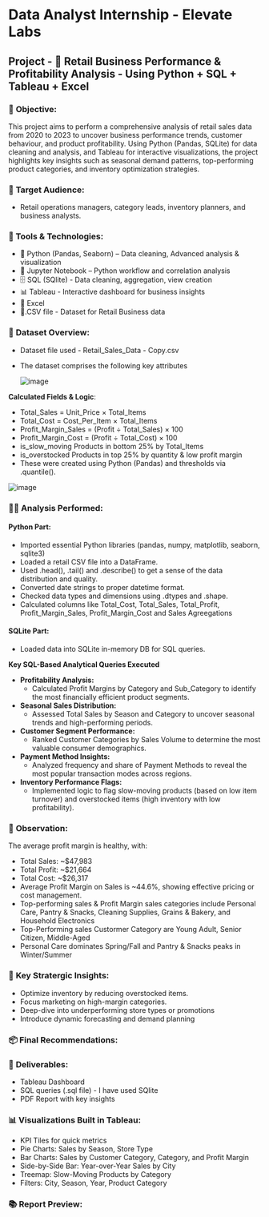 # **Data Analyst Internship - Elevate Labs**

## **Project - 🛒 Retail Business Performance & Profitability Analysis** - Using Python + SQL + Tableau + Excel

### 🧭 **Objective:**
This project aims to perform a comprehensive analysis of retail sales data from 2020 to 2023 to uncover business performance trends, customer behaviour, and product profitability. Using Python (Pandas, SQLite) for data cleaning and analysis, and Tableau for interactive visualizations, the project highlights key insights such as seasonal demand patterns, top-performing product categories, and inventory optimization strategies.

### 🤝 **Target Audience:**
- Retail operations managers, category leads, inventory planners, and business analysts.

### **🧰 Tools & Technologies:**

- 🐍 Python (Pandas, Seaborn) – Data cleaning, Advanced analysis & visualization
- 🧾 Jupyter Notebook – Python workflow and correlation analysis
- 🗄️ SQL (SQlite) - Data cleaning, aggregation, view creation
- 📊 Tableau - Interactive dashboard for business insights
- 📗 Excel
- 📄.CSV file - Dataset for Retail Business data

### 📂 **Dataset Overview:**
- Dataset file used - Retail_Sales_Data - Copy.csv
- The dataset comprises the following key attributes

  ![image](https://github.com/user-attachments/assets/9b4c4f95-ba14-4c51-b7f9-200130f9967d)

**Calculated Fields & Logic**:

- Total_Sales = Unit_Price × Total_Items
- Total_Cost = Cost_Per_Item × Total_Items
- Profit_Margin_Sales =	(Profit ÷ Total_Sales) × 100
- Profit_Margin_Cost =	(Profit ÷ Total_Cost) × 100
- is_slow_moving	Products in bottom 25% by Total_Items
- is_overstocked	Products in top 25% by quantity & low profit margin
- These were created using Python (Pandas) and thresholds via .quantile().

![image](https://github.com/user-attachments/assets/f2cd5ed7-efae-4579-843d-bdcea846fbc2)

  
### 🧑‍💻 **Analysis Performed:**

#### **Python Part:**
- Imported essential Python libraries (pandas, numpy, matplotlib, seaborn, sqlite3)
- Loaded a retail CSV file into a DataFrame.
- Used .head(), .tail() and .describe() to get a sense of the data distribution and quality.
- Converted date strings to proper datetime format.
- Checked data types and dimensions using .dtypes and .shape.
- Calculated columns like Total_Cost, Total_Sales, Total_Profit, Profit_Margin_Sales, Profit_Margin_Cost and Sales Agreegations

#### **SQLite Part:**

- Loaded data into SQLite in-memory DB for SQL queries.
  
**Key SQL-Based Analytical Queries Executed**

- **Profitability Analysis:**
  - Calculated Profit Margins by Category and Sub_Category to identify the most financially efficient product segments.
- **Seasonal Sales Distribution:**
  - Assessed Total Sales by Season and Category to uncover seasonal trends and high-performing periods.
- **Customer Segment Performance:**
  - Ranked Customer Categories by Sales Volume to determine the most valuable consumer demographics.
- **Payment Method Insights:**
  - Analyzed frequency and share of Payment Methods to reveal the most popular transaction modes across regions.
- **Inventory Performance Flags:**
  - Implemented logic to flag slow-moving products (based on low item turnover) and overstocked items (high inventory with low profitability).

### 🔎 **Observation:**

The average profit margin is healthy, with:
- Total Sales: ~$47,983
- Total Profit: ~$21,664
- Total Cost: ~$26,317
- Average Profit Margin on Sales is ~44.6%, showing effective pricing or cost management.
- Top-performing sales & Profit Margin sales categories include Personal Care, Pantry & Snacks, Cleaning Supplies, Grains & Bakery, and Household Electronics
- Top-Performing sales Custormer Category are Young Adult, Senior Citizen, Middle-Aged
- Personal Care dominates Spring/Fall and Pantry & Snacks peaks in Winter/Summer

### 🧠 **Key Stratergic Insights:**

- Optimize inventory by reducing overstocked items.
- Focus marketing on high-margin categories.
- Deep-dive into underperforming store types or promotions
- Introduce dynamic forecasting and demand planning

### 📦 **Final Recommendations:**


### 🧾 **Deliverables:**
- Tableau Dashboard
- SQL queries (.sql file) - I have used SQlite
- PDF Report with key insights

### 📊 **Visualizations Built in Tableau:**

- KPI Tiles for quick metrics
- Pie Charts: Sales by Season, Store Type
- Bar Charts: Sales by Customer Category, Category, and Profit Margin
- Side-by-Side Bar: Year-over-Year Sales by City
- Treemap: Slow-Moving Products by Category
- Filters: City, Season, Year, Product Category

### 📚 **Report Preview:**
